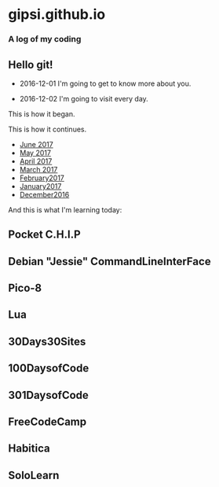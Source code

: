 # gipsi.github.io

### A log of my coding 

## Hello git!

* 2016-12-01  I'm going to get to know more about you.

* 2016-12-02  I'm going to visit every day. 
 
 This is how it began.



 This is how it continues. 
 * [June 2017](https://github.com/gipsi/gipsi.github.io/blob/master/June2017.md)
 * [May 2017](https://github.com/gipsi/gipsi.github.io/blob/master/May2017.md)
 * [April 2017](https://github.com/gipsi/gipsi.github.io/blob/master/April2017.md)
 * [March 2017](https://github.com/gipsi/gipsi.github.io/blob/master/March2017.md) 
 * [February2017](https://github.com/gipsi/gipsi.github.io/blob/master/February2017.md)
 * [January2017](https://github.com/gipsi/gipsi.github.io/blob/master/January2017.md)
 * [December2016](https://github.com/gipsi/gipsi.github.io/blob/master/December2016.md)

And this is what I'm learning today:
 ## Pocket C.H.I.P
 ## Debian "Jessie" CommandLineInterFace
 ## Pico-8 
 ## Lua
 ## 30Days30Sites
 ## 100DaysofCode
 ## 301DaysofCode
 ## FreeCodeCamp 
 ## Habitica 
 ## SoloLearn


